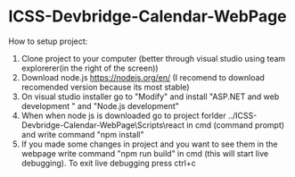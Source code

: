 # ICSS-Devbridge-Calendar-WebPage


How to setup project:

1) Clone project to your computer (better through visual studio using team explorerer(in the right of the screen))
2) Download node.js https://nodejs.org/en/ (I recomend to download recomended version because its most stable)
3) On visual studio installer go to "Modify" and install "ASP.NET and web development " and "Node.js development" 
3) When when node js is downloaded go to project forlder ../ICSS-Devbridge-Calendar-WebPage\Scripts\react in cmd (command prompt)
and write command "npm install"
4) If you made some changes in project and you want to see them in the webpage write command "npm run build" in cmd
(this will start live debugging). To exit live debugging press ctrl+c 
